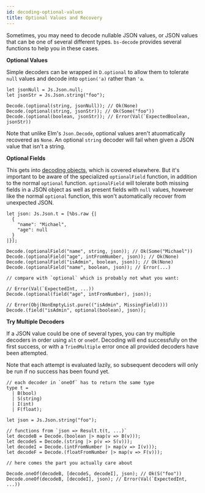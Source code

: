```yaml
---
id: decoding-optional-values
title: Optional Values and Recovery
---
```


Sometimes, you may need to decode nullable JSON values, or JSON values that can be one of several different types. `bs-decode` provides several functions to help you in these cases.

**Optional Values**

Simple decoders can be wrapped in `D.optional` to allow them to tolerate `null` values and decode into `option('a)` rather than `'a`.

```re
let jsonNull = Js.Json.null;
let jsonStr = Js.Json.string("foo");

Decode.(optional(string, jsonNull)); // Ok(None)
Decode.(optional(string, jsonStr)); // Ok(Some("foo"))
Decode.(optional(boolean, jsonStr)); // Error(Val(`ExpectedBoolean, jsonStr))
```

Note that unlike Elm's `Json.Decode`, optional values aren't atuomatically recovered as `None`. An optional `string` decoder will fail when given a JSON value that isn't a string.

**Optional Fields**

This gets into [decoding objects](decoding-objects.md), which is covered elsewhere. But it's important to be aware of the specialized `optionalField` function, in addition to the normal `optional` function. `optionalField` will tolerate both missing fields in a JSON object as well as present fields with `null` values, however like the normal `optional` function, this won't automatically recover from unexpected JSON.

```re
let json: Js.Json.t = [%bs.raw {|
  {
    "name": "Michael",
    "age": null
  }
|}];

Decode.(optionalField("name", string, json)); // Ok(Some("Michael"))
Decode.(optionalField("age", intFromNumber, json)); // Ok(None)
Decode.(optionalField("isAdmin", boolean, json)); // Ok(None)
Decode.(optionalField("name", boolean, json)); // Error(...)

// compare with `optional` which is probably not what you want:

// Error(Val(`ExpectedInt, ...))
Decode.(optional(field("age", intFromNumber), json));

// Error(Obj(NonEmptyList.pure(("isAdmin", MissingField))))
Decode.(field("isAdmin", optional(boolean), json));
```

**Try Multiple Decoders**

If a JSON value could be one of several types, you can try multiple decoders in order using `alt` or `oneOf`. Decoding will end successfully on the first success, or with a `TriedMultiple` error once all provided decoders have been attempted.

Note that each attempt is evaluated lazily, so subsequent decoders will only be run if no success has been found yet.

```re
// each decoder in `oneOf` has to return the same type
type t =
  | B(bool)
  | S(string)
  | I(int)
  | F(float);

let json = Js.Json.string("foo");

// functions from `json => Result.t(t, ...)`
let decodeB = Decode.(boolean |> map(v => B(v)));
let decodeS = Decode.(string |> p(v => S(v)));
let decodeI = Decode.(intFromNumber |> map(v => I(v)));
let decodeF = Decode.(floatFromNumber |> map(v => F(v)));

// here comes the part you actually care about

Decode.oneOf(decodeB, [decodeS, decodeI], json); // Ok(S("foo"))
Decode.oneOf(decodeB, [decodeI], json); // Error(Val(`ExpectedInt, ...))
```
